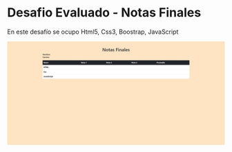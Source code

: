 # Desafio Evaluado - Notas Finales

En este desafío se ocupo Html5, Css3, Boostrap, JavaScript

![notasFinales](screenshot/notasFinales.png)
